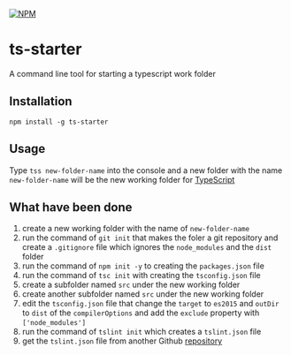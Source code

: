 [![NPM](https://nodei.co/npm/ts-starter.png?downloads=true&stars=true)](https://nodei.co/npm/ts-starter/)
# ts-starter
A command line tool for starting a typescript work folder
## Installation
`npm install -g ts-starter`
## Usage
Type `tss new-folder-name` into the console 
and a new folder with the name `new-folder-name` will be the new working folder for [TypeScript](http://www.typescriptlang.org/)
## What have been done
1. create a new working folder with the name of `new-folder-name`
2. run the command of `git init` that makes the foler a git repository and create a `.gitignore` file which ignores the `node_modules` and the `dist` folder
3. run the command of `npm init -y` to creating the `packages.json` file
4. run the command of `tsc init` with creating the `tsconfig.json` file
5. create a subfolder named `src` under the new working folder
6. create another subfolder named `src` under the new working folder
7. edit the `tsconfig.json` file that change the `target` to `es2015` and `outDir` to `dist` of the `compilerOptions` and add the `exclude` property with `['node_modules']`
8. run the command of `tslint init` which creates a `tslint.json` file
9. get the `tslint.json` file from another Github [repository](https://github.com/Emeryao/tslint-config)
